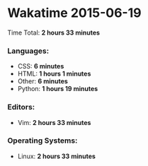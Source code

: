 # Wakatime 2015-06-19

Time Total: **2 hours 33 minutes**

### Languages:
- CSS: **6 minutes** 
- HTML: **1 hours 1 minutes** 
- Other: **6 minutes** 
- Python: **1 hours 19 minutes** 

### Editors:
- Vim: **2 hours 33 minutes** 

### Operating Systems:
- Linux: **2 hours 33 minutes** 

